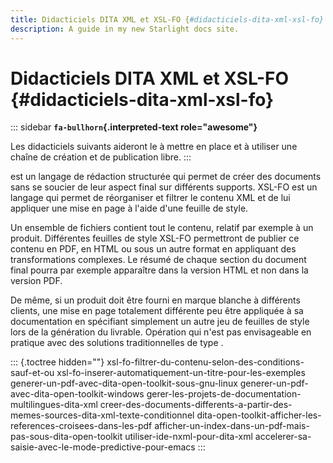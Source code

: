 ```yaml
---
title: Didacticiels DITA XML et XSL-FO {#didacticiels-dita-xml-xsl-fo}
description: A guide in my new Starlight docs site.
---
```

# Didacticiels DITA XML et XSL-FO {#didacticiels-dita-xml-xsl-fo}

::: sidebar
**`fa-bullhorn`{.interpreted-text role="awesome"}**

Les didacticiels suivants aideront le à mettre en place et à utiliser
une chaîne de création et de publication libre.
:::

est un langage de rédaction structurée qui permet de créer des documents
sans se soucier de leur aspect final sur différents supports. XSL-FO est
un langage qui permet de réorganiser et filtrer le contenu XML et de lui
appliquer une mise en page à l\'aide d\'une feuille de style.

Un ensemble de fichiers contient tout le contenu, relatif par exemple à
un produit. Différentes feuilles de style XSL-FO permettront de publier
ce contenu en PDF, en HTML ou sous un autre format en appliquant des
transformations complexes. Le résumé de chaque section du document final
pourra par exemple apparaître dans la version HTML et non dans la
version PDF.

De même, si un produit doit être fourni en marque blanche à différents
clients, une mise en page totalement différente peu être appliquée à sa
documentation en spécifiant simplement un autre jeu de feuilles de style
lors de la génération du livrable. Opération qui n\'est pas envisageable
en pratique avec des solutions traditionnelles de type .

::: {.toctree hidden=""}
xsl-fo-filtrer-du-contenu-selon-des-conditions-sauf-et-ou
xsl-fo-inserer-automatiquement-un-titre-pour-les-exemples
generer-un-pdf-avec-dita-open-toolkit-sous-gnu-linux
generer-un-pdf-avec-dita-open-toolkit-windows
gerer-les-projets-de-documentation-multilingues-dita-xml
creer-des-documents-differents-a-partir-des-memes-sources-dita-xml-texte-conditionnel
dita-open-toolkit-afficher-les-references-croisees-dans-les-pdf
afficher-un-index-dans-un-pdf-mais-pas-sous-dita-open-toolkit
utiliser-ide-nxml-pour-dita-xml
accelerer-sa-saisie-avec-le-mode-predictive-pour-emacs
:::
